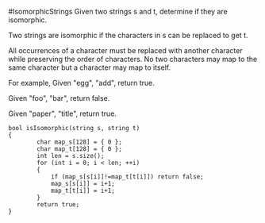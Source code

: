 #IsomorphicStrings
Given two strings s and t, determine if they are isomorphic.

Two strings are isomorphic if the characters in s can be replaced to get t.

All occurrences of a character must be replaced with another character while preserving the order of characters. No two characters may map to the same character but a character may map to itself.

For example,
Given "egg", "add", return true.

Given "foo", "bar", return false.

Given "paper", "title", return true.


```
bool isIsomorphic(string s, string t)
{
        char map_s[128] = { 0 };
        char map_t[128] = { 0 };
        int len = s.size();
        for (int i = 0; i < len; ++i)
        {
            if (map_s[s[i]]!=map_t[t[i]]) return false;
            map_s[s[i]] = i+1;
            map_t[t[i]] = i+1;
        }
        return true; 
}
```